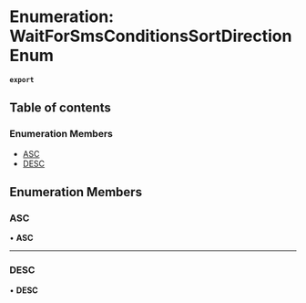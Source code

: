 # Enumeration: WaitForSmsConditionsSortDirectionEnum

**`export`**

## Table of contents

### Enumeration Members

- [ASC](WaitForSmsConditionsSortDirectionEnum.md#asc)
- [DESC](WaitForSmsConditionsSortDirectionEnum.md#desc)

## Enumeration Members

### <a id="asc" name="asc"></a> ASC

• **ASC**

___

### <a id="desc" name="desc"></a> DESC

• **DESC**
